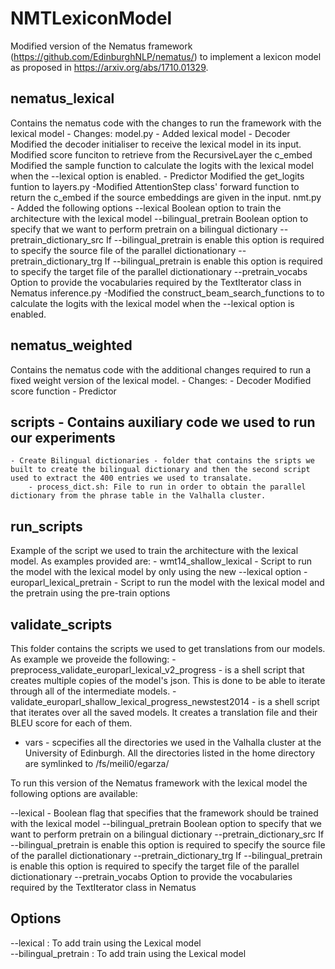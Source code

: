 # NMTLexiconModel

Modified version of the Nematus framework (https://github.com/EdinburghNLP/nematus/) to implement a lexicon model as proposed in https://arxiv.org/abs/1710.01329.

 ## nematus_lexical 
 Contains the nematus code with the changes to run the framework with the lexical model
    - 
    Changes:
            model.py 
                - Added lexical model
                - Decoder
                    Modified the decoder initialiser to receive the lexical model in its input.
                    Modified score funciton to retrieve from the RecursiveLayer the c_embed
                    Modified the sample function to calculate the logits with the lexical model when the --lexical option is enabled.
                - Predictor 
                    Modified the get_logits funtion to 
              layers.py 
                -Modified AttentionStep class' forward function to return the c_embed if the source embeddings are given in the input.
              nmt.py 
                - Added the following options
                    --lexical Boolean option to train the architecture with the lexical model
                    --bilingual_pretrain Boolean option to specify that we want to perform pretrain on a bilingual dictionary
                    --pretrain_dictionary_src If  --bilingual_pretrain is enable this option is required to specify the source file of the parallel dictionationary
                    --pretrain_dictionary_trg  If  --bilingual_pretrain is enable this option is required to specify the target file of the parallel dictionationary
                    --pretrain_vocabs Option to provide the vocabularies required by the TextIterator class in Nematus
              inference.py
                -Modified the construct_beam_search_functions to to calculate the logits with the lexical model when the --lexical option is enabled.

 ## nematus_weighted
 Contains the nematus code with the additional changes required to run a fixed weight version of the lexical model.
    -
    Changes:
        - Decoder
            Modified score function
        - Predictor
    

 ## scripts - Contains auxiliary code we used to run our experiments
 
    - Create Bilingual dictionaries - folder that contains the sripts we built to create the bilingual dictionary and then the second script used to extract the 400 entries we used to transalate.
        - process_dict.sh: File to run in order to obtain the parallel dictionary from the phrase table in the Valhalla cluster. 
    
 
## run_scripts 
Example of the script we used to train the architecture with the lexical model. As examples provided are:
        - wmt14_shallow_lexical -  Script to run the model with the lexical model by only using the new --lexical option
        - europarl_lexical_pretrain - Script to run the model with the lexical model and the pretrain using the pre-train options

## validate_scripts
This folder contains the scripts we used to get translations from our models. As example we proveide the following:
        - preprocess_validate_europarl_lexical_v2_progress - is a shell script that creates multiple copies of the model's json. This is done to be able to iterate through all of the intermediate models.
        - validate_europarl_shallow_lexical_progress_newstest2014 - is a shell script that iterates over all the saved models. It creates a translation file and their BLEU score for each of them. 

 - vars - scpecifies all the directories we used in the Valhalla cluster at the University of Edinburgh. All the directories listed in the home directory are symlinked to /fs/meili0/egarza/


To run this version of the Nematus framework with the lexical model the following options are available:

   --lexical - Boolean flag that specifies that the framework should be trained with the lexical model
   --bilingual_pretrain Boolean option to specify that we want to perform pretrain on a bilingual dictionary
   --pretrain_dictionary_src If  --bilingual_pretrain is enable this option is required to specify the source file of the parallel dictionationary
   --pretrain_dictionary_trg  If  --bilingual_pretrain is enable this option is required to specify the target file of the parallel dictionationary
   --pretrain_vocabs Option to provide the vocabularies required by the TextIterator class in Nematus
   


## Options

 --lexical  :  To add train using the Lexical model <br />
 --bilingual_pretrain  :  To add train using the Lexical model <br />
